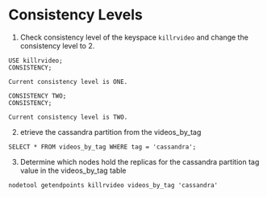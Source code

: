 # Consistency Levels

1. Check consistency level of the keyspace `killrvideo` and change the consistency level to 2.

```
USE killrvideo;
CONSISTENCY;

Current consistency level is ONE.

CONSISTENCY TWO;
CONSISTENCY;

Current consistency level is TWO.
```

2. etrieve the cassandra partition from the videos_by_tag

```
SELECT * FROM videos_by_tag WHERE tag = 'cassandra';
```

3. Determine which nodes hold the replicas for the cassandra partition tag value in the videos_by_tag table

```
nodetool getendpoints killrvideo videos_by_tag 'cassandra'
```